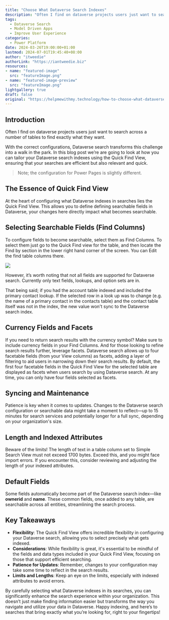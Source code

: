 ```yaml
---
title: "Choose What Dataverse Search Indexes"
description: "Often I find on dataverse projects users just want to search across a number of tables to find exactly what they want. With the correct configurations, Dataverse search transforms this challenge into a walk in the park. In this blog post we’re are going to look at how you can tailor your Dataverse search indexes using the Quick Find View, ensuring that your searches are efficient but also relevant and quick."
tags:
  - Dataverse Search
  - Model Driven Apps
  - Improve User Experience
categories:
  - Power Platform
date: 2024-03-26T19:00:00+01:00
lastmod: 2024-07-01T19:45:40+08:00
author: "itweedie"
authorLink: "https://iantweedie.biz"
resources:
- name: "featured-image"
  src: "featureImage.png"
- name: "featured-image-preview"
  src: "featureImage.png"
lightgallery: true
draft: false
original: "https://helpmewithmy.technology/how-to-choose-what-dataverse-search-indexes-a-guide/"
---
```

## Introduction

Often I find on dataverse projects users just want to search across a number of tables to find exactly what they want.

With the correct configurations, Dataverse search transforms this challenge into a walk in the park. In this blog post we’re are going to look at how you can tailor your Dataverse search indexes using the Quick Find View, ensuring that your searches are efficient but also relevant and quick.

>Note; the configuration for Power Pages is slightly different.

## The Essence of Quick Find View

At the heart of configuring what Dataverse indexes in searches lies the Quick Find View. This allows you to define defining searchable fields in Dataverse, your changes here directly impact what becomes searchable.

## Selecting Searchable Fields (Find Columns)

To configure fields to become searchable, select them as Find Columns. To select them just go to the Quick Find view for the table, and then locate the Find by section in the lower right hand corner of the screen. You can Edit the find table columns there.

![](https://helpmewithmy.technology/wp-content/uploads/2024/03/image.png)

However, it’s worth noting that not all fields are supported for Dataverse search. Currently only text fields, lookups, and option sets are in.

That being said; if you had the account table indexed and included the primary contact lookup. If the selected row in a look up was to change (e.g. the name of a primary contact in the contacts table) and the contact table itself was not in the index, the new value won't sync to the Dataverse search index.

## Currency Fields and Facets

If you need to return search results with the currency symbol? Make sure to include currency fields in your Find Columns. And for those looking to refine search results further, leverage facets. Dataverse search allows up to four facetable fields (from your View columns) as facets, adding a layer of filtering to aid users in narrowing down their search results. By default, the first four facetable fields in the Quick Find View for the selected table are displayed as facets when users search by using Dataverse search. At any time, you can only have four fields selected as facets.

## Syncing and Maintenance

Patience is key when it comes to updates. Changes to the Dataverse search configuration or searchable data might take a moment to reflect—up to 15 minutes for search services and potentially longer for a full sync, depending on your organization's size.

## Length and Indexed Attributes

Beware of the limits! The length of text in a table column set to Simple Search View must not exceed 1700 bytes. Exceed this, and you might face import errors. If you encounter this, consider reviewing and adjusting the length of your indexed attributes.

## Default Fields

Some fields automatically become part of the Dataverse search index—like **ownerid** and **name**. These common fields, once added to any table, are searchable across all entities, streamlining the search process.

## Key Takeaways

- **Flexibility**: The Quick Find View offers incredible flexibility in configuring your Dataverse search, allowing you to select precisely what gets indexed.
- **Considerations**: While flexibility is great, it's essential to be mindful of the fields and data types included in your Quick Find View, focusing on those that support efficient searching.
- **Patience for Updates**: Remember, changes to your configuration may take some time to reflect in the search results.
- **Limits and Lengths**: Keep an eye on the limits, especially with indexed attributes to avoid errors.

By carefully selecting what Dataverse indexes in its searches, you can significantly enhance the search experience within your organization. This doesn’t just make finding information easier but transforms the way you navigate and utilize your data in Dataverse. Happy indexing, and here’s to searches that bring exactly what you’re looking for, right to your fingertips!